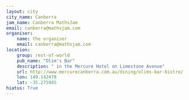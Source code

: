 ```yaml
---
layout: city                                           
city_name: Canberra
jam_name: Canberra MathsJam
email: canberra@mathsjam.com
organiser:
    name: the organiser
    email: canberra@mathsjam.com
location:
    group: rest-of-world
    pub_name: "Olim's Bar"
    description: " in the Mercure Hotel on Limestone Avenue"
    url: http://www.mercurecanberra.com.au/dining/olims-bar-bistro/
    lon: 149.142478
    lat: -35.275945
hiatus: True
---
```


